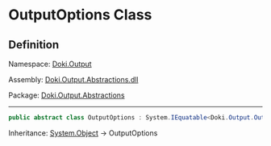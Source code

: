 # OutputOptions Class

## Definition

Namespace: [Doki.Output](README.md)

Assembly: [Doki.Output.Abstractions.dll](../README.md)

Package: [Doki.Output.Abstractions](https://www.nuget.org/packages/Doki.Output.Abstractions)

---

```csharp
public abstract class OutputOptions : System.IEquatable<Doki.Output.OutputOptions>
```

Inheritance: [System.Object](https://learn.microsoft.com/en-us/dotnet/api/System.Object) → OutputOptions

